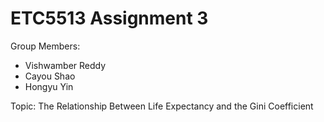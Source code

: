# ETC5513 Assignment 3

Group Members:

* Vishwamber Reddy
* Cayou Shao
* Hongyu Yin

Topic: The Relationship Between Life Expectancy and the Gini Coefficient